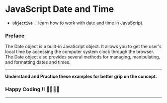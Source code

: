 # JavaScript Date and Time

- **`Objective :`** learn how to work with date and time in JavaScript.

### Preface

The Date object is a built-in JavaScript object. It allows you to get the user's local time by accessing the computer system clock through the browser. The Date object also provides several methods for managing, manipulating, and formatting dates and times.

---

**Understand and Practice these examples for better grip on the concept.**

### Happy Coding !! 👍🏻✌🏻

---
